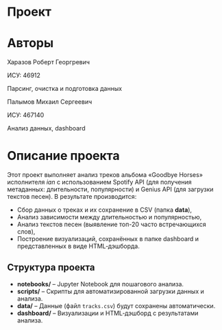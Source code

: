 # Проект

# Авторы

Харазов Роберт Георгревич

ИСУ: 46912

Парсинг, очистка и подготовка данных

Палымов Михаил Сергеевич

ИСУ: 467140

Анализ данных, dashboard

# Описание проекта

Этот проект выполняет анализ треков альбома «Goodbye Horses» исполнителя *ian* с использованием Spotify API (для получения метаданных: длительности, популярности) и Genius API (для загрузки текстов песен). В результате производится:
  
- Сбор данных о треках и их сохранение в CSV (папка **data**),
- Анализ зависимости между длительностью и популярностью,
- Анализ текстов песен (выявление топ-20 часто встречающихся слов),
- Построение визуализаций, сохранённых в папке dashboard и представленных в виде HTML‑дэшборда.

## Структура проекта

- **notebooks/** – Jupyter Notebook для пошагового анализа.
- **scripts/** – Скрипты для автоматизированной загрузки данных и анализа.
- **data/** – Данные (файл `tracks.csv`) будут сохранены автоматически.
- **dashboard/** – Визуализации и HTML‑дэшборд с результатами анализа.
